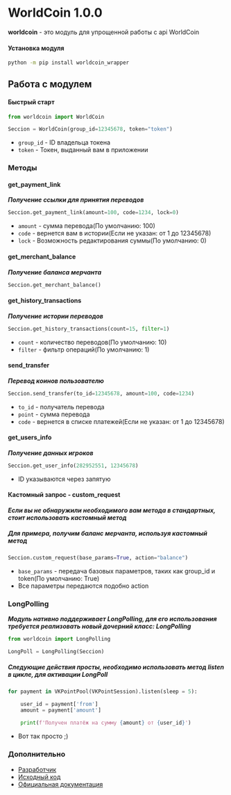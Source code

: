 WorldCoin 1.0.0
=================================================================================================================================================================================
**worldcoin** - это модуль для упрощенной работы с api WorldCoin

#### Установка модуля
```bash
python -m pip install worldcoin_wrapper
```

Работа с модулем
---
#### Быстрый старт
```python /* или python3 */
from worldcoin import WorldCoin

Seccion = WorldCoin(group_id=12345678, token="token")
```
* `group_id` - ID владельца токена
* `token` - Токен, выданный вам в приложении

### Методы 

#### get_payment_link
***Получение ссылки для принятия переводов***
```python /* или python3 */
Seccion.get_payment_link(amount=100, code=1234, lock=0)
```
* `amount` - сумма перевода(По умолчанию: 100)
* `code` - вернется вам в истории(Если не указан: от 1 до 12345678)
* `lock` - Возможность редактирования суммы(По умолчанию: 0) 

#### get_merchant_balance
***Получение баланса мерчанта***
```python /* или python3 */
Seccion.get_merchant_balance()
```


#### get_history_transactions
***Получение истории переводов***
```python /* или python3 */
Seccion.get_history_transactions(count=15, filter=1)
```
* `count` - количество переводов(По умолчанию: 10)
* `filter` - фильтр операций(По умолчанию: 1)


#### send_transfer
***Перевод коинов пользователю***
```python /* или python3 */
Seccion.send_transfer(to_id=12345678, amount=100, code=1234)
```
* `to_id` - получатель перевода
* `point` - сумма перевода
* `code` - вернется в списке платежей(Если не указан: от 1 до 12345678)

#### get_users_info
***Получение данных игроков***
```python /* или python3 */
Seccion.get_user_info(282952551, 12345678)
```
* ID указываются через запятую

#### Кастомный запрос - custom_request
***Если вы не обнаружили необходимого вам метода в стандартных, 
стоит использовать кастомный метод***
##### Для примера, получим баланс мерчанта, используя кастомный метод
```python /* или python3 */
Seccion.custom_request(base_params=True, action="balance")
```
* `base_params` - передача базовых параметров, таких как group_id и token(По умолчанию: True)
* Все параметры передаются подобно action


### LongPolling
***Модуль нативно поддерживает LongPolling, 
для его использования требуется реализовать новый дочерний класс: LongPolling***
```python /* или python3 */
from worldcoin import LongPolling

LongPoll = LongPolling(Seccion)
```

##### Следующие действия просты, необходимо использовать метод listen в цикле, для активации LongPoll
```python /* или python3 */
for payment in VKPointPool(VKPointSession).listen(sleep = 5):

    user_id = payment['from']
    amount = payment['amount']

    print(f'Получен платёж на сумму {amount} от {user_id}')
```
* Вот так просто ;)
### Дополнительно

* [Разработчик](http://vk.com/duzive)
* [Исходный код](worldcoin_wrapper/worldcoin.py)
* [Официальная документация](https://worldcoin.docs.apiary.io/#/reference/история-переводов)